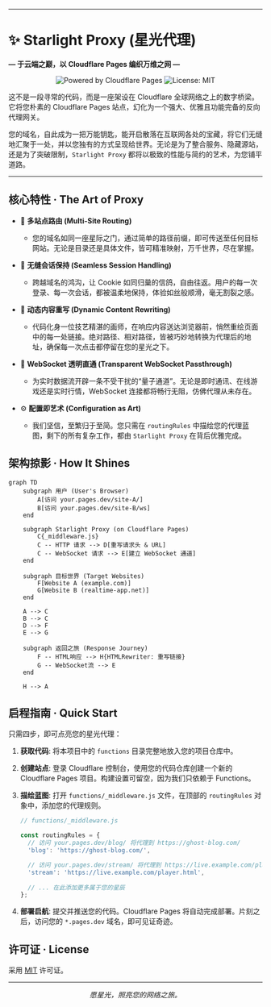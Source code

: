 

---

# ✨ Starlight Proxy (星光代理)

**— 于云端之巅，以 Cloudflare Pages 编织万维之网 —**

<p align="center">
  <img src="https://img.shields.io/badge/Powered%20by-Cloudflare%20Pages-F38020?logo=cloudflare&logoColor=white" alt="Powered by Cloudflare Pages"/>
  <img src="https://img.shields.io/badge/License-MIT-blue.svg" alt="License: MIT"/>
</p>

这不是一段寻常的代码，而是一座架设在 Cloudflare 全球网络之上的数字桥梁。它将您朴素的 Cloudflare Pages 站点，幻化为一个强大、优雅且功能完备的反向代理网关。

您的域名，自此成为一把万能钥匙，能开启散落在互联网各处的宝藏，将它们无缝地汇聚于一处，并以您独有的方式呈现给世界。无论是为了整合服务、隐藏源站，还是为了突破限制，`Starlight Proxy` 都将以极致的性能与简约的艺术，为您铺平道路。

---

## 核心特性 · The Art of Proxy

*   🎨 **多站点路由 (Multi-Site Routing)**
    *   您的域名如同一座星际之门，通过简单的路径前缀，即可传送至任何目标网站。无论是目录还是具体文件，皆可精准映射，万千世界，尽在掌握。

*   🍪 **无缝会话保持 (Seamless Session Handling)**
    *   跨越域名的鸿沟，让 Cookie 如同归巢的信鸽，自由往返。用户的每一次登录、每一次会话，都被温柔地保持，体验如丝般顺滑，毫无割裂之感。

*   🔗 **动态内容重写 (Dynamic Content Rewriting)**
    *   代码化身一位技艺精湛的画师，在响应内容送达浏览器前，悄然重绘页面中的每一处链接。绝对路径、相对路径，皆被巧妙地转换为代理后的地址，确保每一次点击都停留在您的星光之下。

*   🚀 **WebSocket 透明直通 (Transparent WebSocket Passthrough)**
    *   为实时数据流开辟一条不受干扰的“量子通道”。无论是即时通讯、在线游戏还是实时行情，WebSocket 连接都将畅行无阻，仿佛代理从未存在。

*   ⚙️ **配置即艺术 (Configuration as Art)**
    *   我们坚信，至繁归于至简。您只需在 `routingRules` 中描绘您的代理蓝图，剩下的所有复杂工作，都由 `Starlight Proxy` 在背后优雅完成。

## 架构掠影 · How It Shines

```mermaid
graph TD
    subgraph 用户 (User's Browser)
        A[访问 your.pages.dev/site-A/]
        B[访问 your.pages.dev/site-B/ws]
    end

    subgraph Starlight Proxy (on Cloudflare Pages)
        C{_middleware.js}
        C -- HTTP 请求 --> D[重写请求头 & URL]
        C -- WebSocket 请求 --> E[建立 WebSocket 通道]
    end

    subgraph 目标世界 (Target Websites)
        F[Website A (example.com)]
        G[Website B (realtime-app.net)]
    end
    
    A --> C
    B --> C
    D --> F
    E --> G

    subgraph 返回之旅 (Response Journey)
        F -- HTML响应 --> H{HTMLRewriter: 重写链接}
        G -- WebSocket流 --> E
    end
    
    H --> A
```

## 启程指南 · Quick Start

只需四步，即可点亮您的星光代理：

1.  **获取代码**: 将本项目中的 `functions` 目录完整地放入您的项目仓库中。

2.  **创建站点**: 登录 Cloudflare 控制台，使用您的代码仓库创建一个新的 Cloudflare Pages 项目。构建设置可留空，因为我们只依赖于 Functions。

3.  **描绘蓝图**: 打开 `functions/_middleware.js` 文件，在顶部的 `routingRules` 对象中，添加您的代理规则。
    ```javascript
    // functions/_middleware.js

    const routingRules = {
      // 访问 your.pages.dev/blog/ 将代理到 https://ghost-blog.com/
      'blog': 'https://ghost-blog.com/',

      // 访问 your.pages.dev/stream/ 将代理到 https://live.example.com/player.html
      'stream': 'https://live.example.com/player.html',
      
      // ... 在此添加更多属于您的星辰
    };
    ```

4.  **部署启航**: 提交并推送您的代码。Cloudflare Pages 将自动完成部署。片刻之后，访问您的 `*.pages.dev` 域名，即可见证奇迹。

## 许可证 · License

采用 [MIT](LICENSE) 许可证。

---

<p align="center">
  <i>愿星光，照亮您的网络之旅。</i>
</p>
